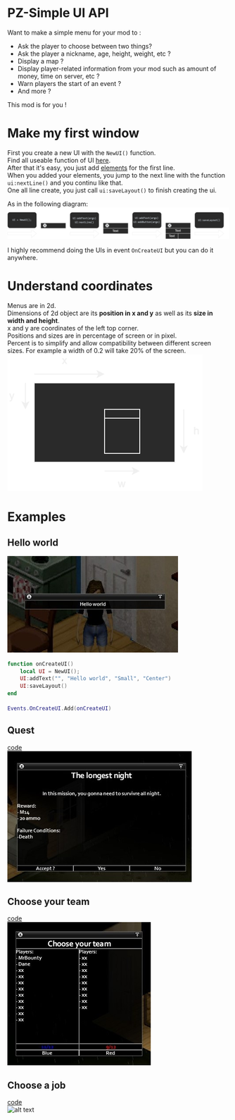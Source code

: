 # PZ-Simple UI API
Want to make a simple menu for your mod to :  
- Ask the player to choose between two things?
- Ask the player a nickname, age, height, weight, etc ?
- Display a map ?
- Display player-related information from your mod such as amount of money, time on server, etc ?
- Warn players the start of an event ?
- And more ?

This mod is for you !  

# Make my first window
First you create a new UI with the `NewUI()` function.  
Find all useable function of UI [here](https://github.com/MrBounty/PZ-UI_API/blob/main/UI%20functions.md).  
After that it's easy, you just add [elements](https://github.com/MrBounty/PZ-UI_API/blob/main/Elements%20list.md) for the first line.  
When you added your elements, you jump to the next line with the function `ui:nextLine()` and you continu like that.  
One all line create, you just call `ui:saveLayout()` to finish creating the ui.  

As in the following diagram:
![alt text](https://github.com/MrBounty/PZ-UI_API/blob/main/images/preview%20perso.png)

I highly recommend doing the UIs in event `OnCreateUI` but you can do it anywhere.  

# Understand coordinates
Menus are in 2d.  
Dimensions of 2d object are its **position in x and y** as well as its **size in width and height**.  
x and y are coordinates of the left top corner.  
Positions and sizes are in percentage of screen or in pixel.   
Percent is to simplify and allow compatibility between different screen sizes. For example a width of 0.2 will take 20% of the screen.    
![alt text](https://github.com/MrBounty/PZ-UI_API/blob/main/images/schema2d%20(1).png)

# Examples
## Hello world
![alt text](https://github.com/MrBounty/PZ-UI_API/blob/main/images/HelloWorld.jpg)
```lua
function onCreateUI()
    local UI = NewUI();
    UI:addText("", "Hello world", "Small", "Center")
    UI:saveLayout()
end

Events.OnCreateUI.Add(onCreateUI)
```

## Quest
[code](https://github.com/MrBounty/PZ-UI_API/blob/main/UI%20API/media/lua/client/Exemples/QuestChoiceUI.lua)  
![alt text](https://github.com/MrBounty/PZ-UI_API/blob/main/images/quest.jpg)

## Choose your team
[code](https://github.com/MrBounty/PZ-UI_API/blob/main/UI%20API/media/lua/client/Exemples/TeamChoiceUI.lua)  
![alt text](https://github.com/MrBounty/PZ-UI_API/blob/main/images/team.jpg)

## Choose a job
[code](https://github.com/MrBounty/PZ-UI_API/blob/main/UI%20API/media/lua/client/Exemples/JobChoiceUI.lua)  
![alt text](https://github.com/MrBounty/PZ-UI_API/blob/main/images/exemple1.gif)
